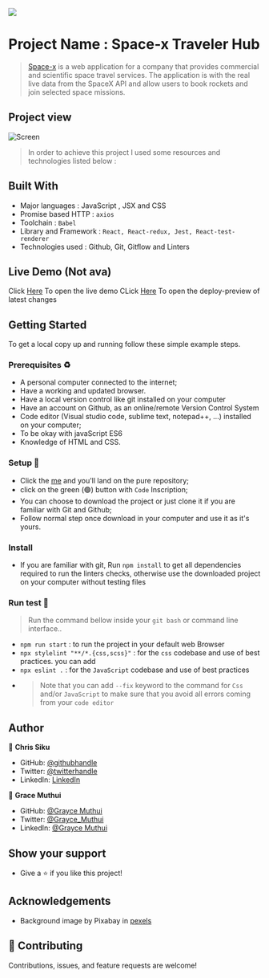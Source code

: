 ![](https://img.shields.io/badge/Microverse-blueviolet)

# Project Name : Space-x Traveler Hub

> [Space-x](https://space-x-traveler.netlify.app/) is a web application for a company that provides commercial and scientific space travel services. The application is with the real live data from the SpaceX API and allow users to book rockets and join selected space missions.

## Project view

![Screen](https://user-images.githubusercontent.com/101924220/179762369-de3f9ec2-9a9f-4bcb-8dd9-a39f151f6b79.png)

> In order to achieve this project I used some resources and technologies listed below :

## Built With

- Major languages : JavaScript , JSX and CSS
- Promise based HTTP : `axios`
- Toolchain : `Babel`
- Library and Framework : `React, React-redux, Jest, React-test-renderer`
- Technologies used : Github, Git, Gitflow and Linters

## Live Demo (Not ava)

Click [Here](https://space-x-traveler.netlify.app/) To open the live demo
CLick [Here](https://deploy-preview-39--space-x-traveler.netlify.app/) To open the deploy-preview of latest changes

## Getting Started

To get a local copy up and running follow these simple example steps.

### Prerequisites ♻️

- A personal computer connected to the internet;
- Have a working and updated browser.
- Have a local version control like git installed on your computer
- Have an account on Github, as an online/remote Version Control System
- Code editor (Visual studio code, sublime text, notepad++, ...) installed on your computer;
- To be okay with javaScript ES6
- Knowledge of HTML and CSS.

### Setup 🎰

- Click the [me](https://github.com/Chrissiku/Space-x) and you'll land on the pure repository;
- click on the green (🟢) button with `Code` Inscription;
- You can choose to download the project or just clone it if you are familiar with Git and Github;
- Follow normal step once download in your computer and use it as it's yours.

### Install

- If you are familiar with git, Run `npm install` to get all dependencies required to run the linters checks, otherwise use the downloaded project on your computer without testing files

### Run test 🧪

> Run the command bellow inside your `git bash` or command line interface..

- `npm run start` : to run the project in your default web Browser
- `npx stylelint "**/*.{css,scss}"` : for the `css` codebase and use of best practices. you can add
- `npx eslint .` : for the `JavaScript` codebase and use of best practices
- > Note that you can add `--fix` keyword to the command for `Css` and/or `JavaScript` to make sure that you avoid all errors coming from your `code editor`

## Author

👤 **Chris Siku**

- GitHub: [@githubhandle](https://github.com/Chrissiku)
- Twitter: [@twitterhandle](https://twitter.com/christian_siku)
- LinkedIn: [LinkedIn](https://www.linkedin.com/in/chris-siku-4bb53b232/)

👤 **Grace Muthui**

- GitHub: [@Grayce Muthui](https://github.com/Graycemuthui)
- Twitter: [@Grayce_Muthui](https://twitter.com/Grayce_Muthui)
- LinkedIn: [@Grayce Muthui](https://www.linkedin.com/in/grayce-muthui/)

## Show your support

- Give a ⭐️ if you like this project!

## Acknowledgements

- Background image by Pixabay in [pexels](https://www.pexels.com/photo/flight-sky-earth-space-2166/)

## 🤝 Contributing

Contributions, issues, and feature requests are welcome!
